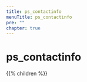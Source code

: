 ```yaml
---
title: ps_contactinfo
menuTitle: ps_contactinfo 
pre: ""
chapter: true
---
```

        
# ps_contactinfo

{{% children %}}